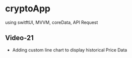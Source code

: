 # cryptoApp
using switftUI, MVVM, coreData, API Request
## Video-21
- Adding custom line chart to display historical Price Data
